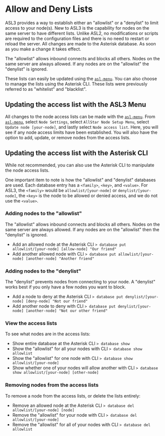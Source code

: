 # Allow and Deny Lists
ASL3 provides a way to establish either an "allowlist" or a "denylist" to limit access to your node(s). New to ASL3 is the capability for nodes on the same server to have different lists. Unlike ASL2, no modifications or scripts are required to the configuration files and there is no need to restart or reload the server. All changes are made to the Asterisk database. As soon as you make a change it takes effect.

The "allowlist" allows inbound connects and blocks all others. Nodes on the same server are always allowed. If any nodes are on the "allowlist" the "denylist" is ignored.

These lists can easily be updated using the [`asl-menu`](../user-guide/index.md). You can also choose to manage the lists using the Asterisk CLI. These lists were previously referred to as "whitelist" and "blacklist".

## Updating the access list with the ASL3 Menu
All changes to the node access lists can be made with the [`asl-menu`](../user-guide/index.md).  From [`asl-menu`](../user-guide/index.md), select `Node Settings`, select `AllStar Node Setup Menu`, select `Update node [your-node]`, and lastly select `Node access list`. Here, you will see if any node access limits have been established. You will also have the option to add, update, or remove nodes from the access lists.

## Updating the access list with the Asterisk CLI
While not recommended, you can also use the Asterisk CLI to manipulate the node access lists.

One important item to note is how the "allowlist" and "denylist" databases are used. Each database entry has a `<family>`, `<key>`, and `<value>`.  For ASL3, the `<family>` would be `allowlist/[your-node]` or `denylist/[your-node]`, the `<key>` is the node to be allowed or denied access, and we do not use the `<value>`.

### Adding nodes to the "allowlist"
The "allowlist" allows inbound connects and blocks all others. Nodes on the same server are always allowed. If any nodes are on the "allowlist" then the "denylist" is ignored.

* Add an allowed node at the Asterisk CLI `> database put allowlist/[your-node] [allow-node] "Our friend"`
* Add another allowed node with CLI `> database put allowlist/[your-node] [another-node] "Another friend"`

### Adding nodes to the "denylist"
The "denylist" prevents nodes from connecting to your node. A "denylist" works best if you only have a few nodes you want to block.

* Add a node to deny at the Asterisk CLI `> database put denylist/[your-node] [deny-node] "Not our friend"`
* Add another node to deny with CLI `> database put denylist/[your-node] [another-node] "Not our other friend"`

### View the access lists
To see what nodes are in the access lists:

* Show entire database at the Asterisk CLI `> database show`
* Show the "allowlist" for all your nodes with CLI `> database show allowlist`
* Show the "allowlist" for one node with CLI `> database show allowlist/[your-node]`
* Show whether one of your nodes will allow another with CLI `> database show allowlist/[your-node] [other-node]`

### Removing nodes from the access lists
To remove a node from the access lists, or delete the lists entirely:

* Remove an allowed node at the Asterisk CLI `> database del allowlist/[your-node] [node]`
* Remove the "allowlist" for your node with CLI `> database del allowlist/[your-node]`
* Remove the "allowlist" for all of your nodes with CLI `> database del allowlist`
